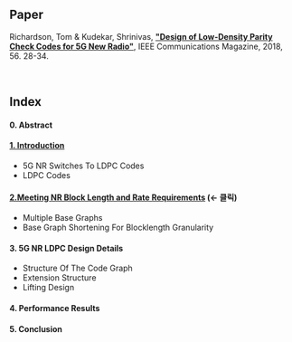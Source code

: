 
## Paper 
Richardson, Tom & Kudekar, Shrinivas, <a href="https://ieeexplore.ieee.org/document/8316763">**"Design of Low-Density Parity Check Codes for 5G New Radio"**</a>, IEEE Communications Magazine, 2018, 56. 28-34.    

</br>

## Index
#### 0. Abstract
#### <a href="./Ch1.md">1. Introduction</a>    
- 5G NR Switches To LDPC Codes    
- LDPC Codes
#### <a href="./Ch2.md">2.Meeting NR Block Length and Rate Requirements</a> (<- 클릭)
- Multiple Base Graphs
- Base Graph Shortening For Blocklength Granularity
#### 3. 5G NR LDPC Design Details
- Structure Of The Code Graph
- Extension Structure
- Lifting Design
#### 4. Performance Results
#### 5. Conclusion 
